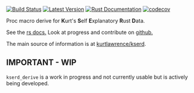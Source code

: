 [![Build Status](https://travis-ci.com/kurtlawrence/kserd_derive.svg?branch=master)](https://travis-ci.com/kurtlawrence/kserd_derive)
[![Latest Version](https://img.shields.io/crates/v/kserd_derive.svg)](https://crates.io/crates/kserd_derive)
[![Rust
Documentation](https://img.shields.io/badge/api-rustdoc-blue.svg)](https://docs.rs/kserd_derive)
[![codecov](https://codecov.io/gh/kurtlawrence/kserd_derive/branch/master/graph/badge.svg)](https://codecov.io/gh/kurtlawrence/kserd_derive)

Proc macro derive for **K**urt's **S**elf **E**xplanatory **R**ust **D**ata.

See the [rs docs.](https://docs.rs/kserd_derive/)
Look at progress and contribute on [github.](https://github.com/kurtlawrence/kserd_derive)

The main source of information is at [kurtlawrence/kserd](https://github.com/kurtlawrence/kserd).

## IMPORTANT - WIP

`kserd_derive` is a work in progress and not currently usable but is actively being developed.

